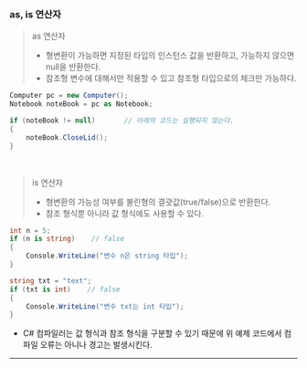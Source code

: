 ### as, is 연산자
> as 연산자    
> - 형변환이 가능하면 지정된 타입의 인스턴스 값을 반환하고, 가능하지 않으면 null을 반환한다.    
> - 참조형 변수에 대해서만 적용할 수 있고 참조형 타입으로의 체크만 가능하다.

```csharp
Computer pc = new Computer();
Notebook noteBook = pc as Notebook;

if (noteBook != null)       // 아래의 코드는 실행되지 않는다.
{
    noteBook.CloseLid();
}
```
<br>

> is 연산자    
> - 형변환의 가능성 여부를 불린형의 결괏값(true/false)으로 반환한다.    
> - 참조 형식뿐 아니라 값 형식에도 사용할 수 있다.

```csharp
int n = 5;
if (n is string)    // false
{
    Console.WriteLine("변수 n은 string 타입");
}

string txt = "text";
if (txt is int)    // false
{
    Console.WriteLine("변수 txt는 int 타입");
}
```
- C# 컴파일러는 값 형식과 참조 형식을 구분할 수 있기 때문에 위 예제 코드에서 컴파일 오류는 아니나 경고는 발생시킨다.
****
<br>
